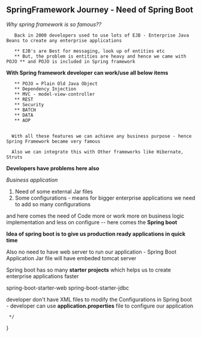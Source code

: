 ##     SpringFramework Journey - Need of Spring Boot

*Why spring framework is so famous??*

       Back in 2000 developers used to use lots of EJB - Enterprise Java Beans to create any enterprise applications
       
       ** EJB's are Best for messaging, look up of entities etc
       ** But, the problem is entities are heavy and hence we came with POJO ** and POJO is included in Spring framework

**With Spring framework developer can work/use all below items**

       ** POJO = Plain Old Java Object
       ** Dependency Injection
       ** MVC - model-view-controller
       ** REST
       ** Security
       ** BATCH
       ** DATA
       ** AOP


      With all these features we can achieve any business purpose - hence Spring Framework became very famous

      Also we can integrate this with Other frameworks like Hibernate, Struts


**Developers have problems here also**

   *Business application*
   
   1. Need of some external Jar files
   2. Some configurations - means for bigger enterprise applications we need to add so many configurations


   and here comes the need of Code more or work more on business logic implementation and less on configure -- here comes the **Spring boot**

   **Idea of spring boot is to give us production ready applications in quick time**

   Also no need to have web server to run our application - Spring Boot Application Jar file will have embeded tomcat server


   Spring boot has so many **starter projects** which helps us to create enterprise applications faster

   spring-boot-starter-web
   spring-boot-starter-jdbc

   developer don't have XML files to modify the Configurations in Spring boot -  developer can use **application.properties** file to configure our application







     */



}
